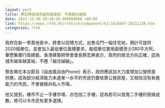 ```yaml
---
layout: post
title: 蔡宏興指城市越來越富裕　不應越住越細
date: 2021-12-30 20:20:20.000000000 +08:00
link: https://news.rthk.hk/rthk/ch/component/k2/1626647-20211230.htm
categories: rthk
---
```


政府在新一季賣地表中，將會以招標方式，出售屯門一幅住宅地，預計可提供2020個單位，並會加入最低單位面積要求，每個單位實用面積至少280平方呎。華懋集團行政總裁、香港建築師學會會長蔡宏興表示，政府的做法方向正確，認為城市越來越富裕、不應「越住越細」。

蔡宏興在本台節目《自由風自由Phone》表示，政府應該加大力度增加公營房屋供應，認為部分經濟能力未達某一水平的市民仍要依靠公營房屋，又相信沒有負擔能力的市民，不會被推向私人市場。

他又提到，樓市不止一手樓市場，亦包括二手樓，認為若可以放寬二手樓的按揭成數，將可以令市民有更多選擇。
